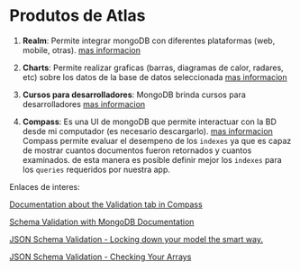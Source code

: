 Produtos de Atlas
==================

1. **Realm**: Permite integrar mongoDB con diferentes plataformas (web, mobile, otras).
[mas informacion](https://docs.mongodb.com/realm/)

2. **Charts**: Permite realizar graficas (barras, diagramas de calor, radares, etc) sobre los datos de la base de datos seleccionada
[mas informacion](https://docs.mongodb.com/charts/saas/tutorial/order-data/order-data-tutorial-overview)

3. **Cursos para desarrolladores**: MongoDB brinda cursos para desarrolladores
[mas informacion](https://university.mongodb.com/learning_paths/developer)

4. **Compass**: Es una UI de mongoDB que permite interactuar con la BD desde mi computador (es necesario descargarlo). [mas informacion](https://www.mongodb.com/try/download/compass)
Compass permite evaluar el desempeno de los `indexes` ya que es capaz de mostrar cuantos documentos fueron retornados y cuantos examinados. de esta manera es posible definir mejor los `indexes` para los `queries` requeridos por nuestra app.

Enlaces de interes:

[Documentation about the Validation tab in Compass](https://docs.mongodb.com/compass/current/validation)

[Schema Validation with MongoDB Documentation](https://docs.mongodb.com/manual/core/schema-validation/)

[JSON Schema Validation - Locking down your model the smart way.](https://www.mongodb.com/blog/post/json-schema-validation--locking-down-your-model-the-smart-way)

[JSON Schema Validation - Checking Your Arrays](https://www.mongodb.com/blog/post/json-schema-validation--checking-your-arrays)
